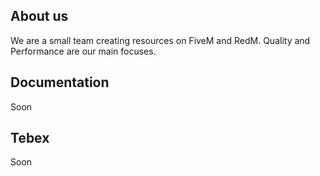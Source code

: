 ## About us
We are a small team creating resources on FiveM and RedM. Quality and Performance are our main focuses.

## Documentation
Soon

## Tebex
Soon
